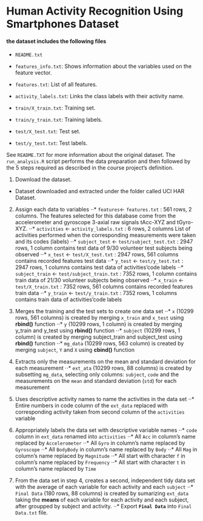 # Human Activity Recognition Using Smartphones Dataset

#### the dataset includes the following files
- `README.txt`

- `features_info.txt`: Shows information about the variables used on the feature vector.

- `features.txt`: List of all features.

- `activity_labels.txt`: Links the class labels with their activity name.

- `train/X_train.txt`: Training set.

- `train/y_train.txt`: Training labels.

- `test/X_test.txt`: Test set.

- `test/y_test.txt`: Test labels.

See `README.TXT` for more information about the original dataset. The `run_analysis.R` script performs the data preparation and then followed by the 5 steps required as described in the course project’s definition.

 1. Download the dataset.
   *  Dataset downloaded and extracted under the folder called UCI HAR Dataset.

2. Assign each data to variables
⋅⋅*  `features`<- `features.txt` : 561 rows, 2 columns.
The features selected for this database come from the accelerometer and gyroscope 3-axial raw signals tAcc-XYZ and tGyro-XYZ.
⋅⋅*  `activities` <- `activity_labels.txt` : 6 rows, 2 columns
List of activities performed when the corresponding measurements were taken and its codes (labels)
⋅⋅*  `subject_test` <- `test/subject_test.txt` : 2947 rows, 1 column
contains test data of 9/30 volunteer test subjects being observed
⋅⋅*  `x_test` <- `test/X_test.txt` : 2947 rows, 561 columns
contains recorded features test data
⋅⋅*  `y_test` <- `test/y_test.txt` : 2947 rows, 1 columns
contains test data of activities’code labels
⋅⋅*  `subject_train` <- `test/subject_train.txt` : 7352 rows, 1 column
contains train data of 21/30 volunteer subjects being observed
⋅⋅*  `x_train` <- `test/X_train.txt` : 7352 rows, 561 columns
contains recorded features train data
⋅⋅*  `y_train` <- `test/y_train.txt` : 7352 rows, 1 columns
contains train data of activities’code labels

3. Merges the training and the test sets to create one data set
⋅⋅*  `x` (10299 rows, 561 columns) is created by merging `x_train` and `x_test` using **rbind()** function
⋅⋅*  `y` (10299 rows, 1 column) is created by merging y_train and y_test using **rbind()** function
⋅⋅*  `subject` (10299 rows, 1 column) is created by merging subject_train and subject_test using **rbind()** function
⋅⋅*  `mg_data` (10299 rows, 563 column) is created by merging `subject`, `Y` and `X` using **cbind()** function

4. Extracts only the measurements on the mean and standard deviation for each measurement
⋅⋅*  `ext_ata` (10299 rows, 88 columns) is created by subsetting `mg_data`, selecting only columns: `subject`, `code` and the measurements on the `mean` and standard deviation (`std`) for each measurement

5. Uses descriptive activity names to name the activities in the data set
⋅⋅*  Entire numbers in code column of the  `ext_data` replaced with corresponding activity taken from second column of the `activities` variable

6. Appropriately labels the data set with descriptive variable names
⋅⋅*  `code` column in `ext_data` renamed into `activities`
⋅⋅*  All `Acc` in column’s name replaced by `Accelerometer`
⋅⋅*  All `Gyro` in column’s name replaced by `Gyroscope`
⋅⋅*  All `BodyBody` in column’s name replaced by `Body`
⋅⋅*  All `Mag` in column’s name replaced by `Magnitude`
⋅⋅*  All start with character `f` in column’s name replaced by `Frequency`
⋅⋅*  All start with character `t` in column’s name replaced by `Time`

7. From the data set in step 4, creates a second, independent tidy data set with the average of each variable for each activity and each `subject`
⋅⋅*  `Final Data` (180 rows, 88 columns) is created by sumarizing `ext_data` taking the **means** of each variable for each activity and each subject, after groupped by subject and activity.
⋅⋅*  Export **`Final Data`** into `Final Data.txt` file.

